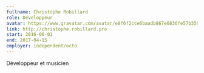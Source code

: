 ```yaml
---
fullname: Christophe Robillard
role: Développeur
avatar: https://www.gravatar.com/avatar/e8f6f2cce6baadb867e6836fe57b3596?s=512
link: http://christophe.robillard.pro
start: 2016-06-01
end: 2017-04-15
employer: independent/octo
---
```


Développeur et musicien
